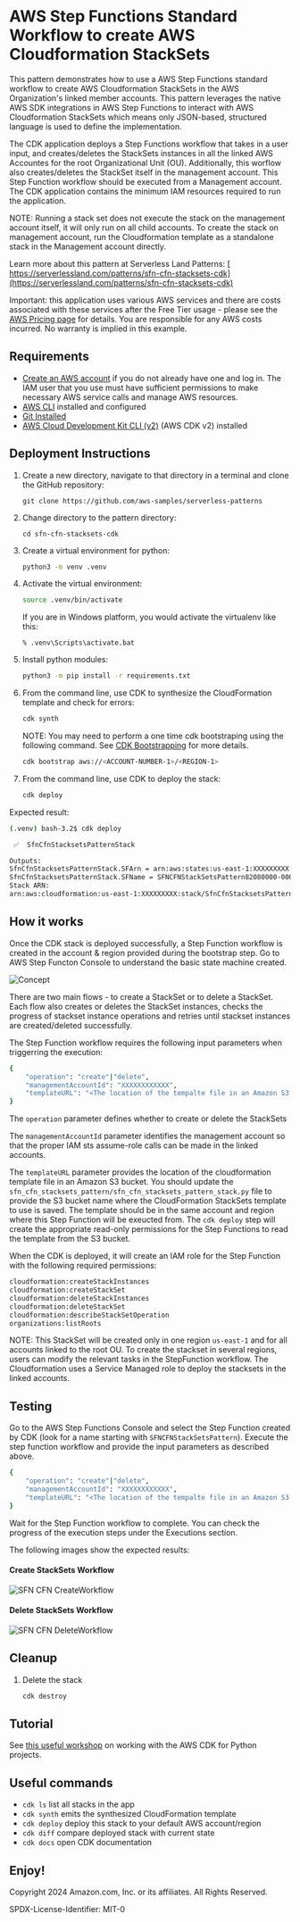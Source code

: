 # AWS Step Functions Standard Workflow to create AWS Cloudformation StackSets

This pattern demonstrates how to use a AWS Step Functions standard workflow to create AWS Cloudformation StackSets in the AWS Organization's linked member accounts. This pattern leverages the native AWS SDK integrations in AWS Step Functions to interact with AWS Cloudformation StackSets which means only JSON-based, structured language is used to define the implementation.

The CDK application deploys a Step Functions workflow that takes in a user input, and creates/deletes the StackSets instances in all the linked AWS Accountes for the root Organizational Unit (OU). Additionally, this worflow also creates/deletes the StackSet itself in the management account. This Step Function workflow should be executed from a Management account. The CDK application contains the minimum IAM resources required to run the application.

NOTE: Running a stack set does not execute the stack on the management account itself, it will only run on all child accounts. To create the stack on management account, run the Cloudformation template as a standalone stack in the Management account directly.
 
Learn more about this pattern at Serverless Land Patterns: [ https://serverlessland.com/patterns/sfn-cfn-stacksets-cdk](https://serverlessland.com/patterns/sfn-cfn-stacksets-cdk)

Important: this application uses various AWS services and there are costs associated with these services after the Free Tier usage - please see the [AWS Pricing page](https://aws.amazon.com/pricing/) for details. You are responsible for any AWS costs incurred. No warranty is implied in this example.

## Requirements

* [Create an AWS account](https://portal.aws.amazon.com/gp/aws/developer/registration/index.html) if you do not already have one and log in. The IAM user that you use must have sufficient permissions to make necessary AWS service calls and manage AWS resources.
* [AWS CLI](https://docs.aws.amazon.com/cli/latest/userguide/install-cliv2.html) installed and configured
* [Git Installed](https://git-scm.com/book/en/v2/Getting-Started-Installing-Git)
* [AWS Cloud Development Kit CLI (v2)](https://docs.aws.amazon.com/cdk/v2/guide/getting_started.html) (AWS CDK v2) installed

## Deployment Instructions

1. Create a new directory, navigate to that directory in a terminal and clone the GitHub repository:
    ``` 
    git clone https://github.com/aws-samples/serverless-patterns
    ```
1. Change directory to the pattern directory:
    ```
    cd sfn-cfn-stacksets-cdk
    ```
1. Create a virtual environment for python:
    ```bash
    python3 -m venv .venv
    ```
1. Activate the virtual environment:
    ```bash
    source .venv/bin/activate
    ```

    If you are in Windows platform, you would activate the virtualenv like this:

    ```
    % .venv\Scripts\activate.bat
    ```

1. Install python modules:
    ```bash
    python3 -m pip install -r requirements.txt
    ```
1. From the command line, use CDK to synthesize the CloudFormation template and check for errors:

    ```bash
    cdk synth
    ```
    
    NOTE: You may need to perform a one time cdk bootstraping using the following command. See [CDK Bootstrapping](https://docs.aws.amazon.com/cdk/v2/guide/bootstrapping.html) for more details.
    ```bash
    cdk bootstrap aws://<ACCOUNT-NUMBER-1>/<REGION-1>
    ```
1. From the command line, use CDK to deploy the stack:

    ```bash
    cdk deploy
    ```

Expected result:
```bash
(.venv) bash-3.2$ cdk deploy

 ✅  SfnCfnStacksetsPatternStack

Outputs:
SfnCfnStacksetsPatternStack.SFArn = arn:aws:states:us-east-1:XXXXXXXXX:stateMachine:SFNCFNStackSetsPattern82080000-0000yHBc0000
SfnCfnStacksetsPatternStack.SFName = SFNCFNStackSetsPattern82080000-0000yHBc0000
Stack ARN:
arn:aws:cloudformation:us-east-1:XXXXXXXXX:stack/SfnCfnStacksetsPatternStack/b6950660-0000-00000-0000-129a13105fd9
```

## How it works

Once the CDK stack is deployed successfully, a Step Function workflow is created in the account & region provided during the bootstrap step. Go to AWS Step Functon Console to understand the basic state machine created. 

![Concept](img/stepfunctions_graph.png)

There are two main flows - to create a StackSet or to delete a StackSet. Each flow also creates or deletes the StackSet instances, checks the progress of stackset instance operations and retries until stackset instances are created/deleted successfully. 

The Step Function workflow requires the following input parameters when triggerring the execution: 
```bash
{
    "operation": "create"|"delete",
    "managementAccountId": "XXXXXXXXXXXX",
    "templateURL": "<The location of the tempalte file in an Amazon S3 bucket>"
}
```

The `operation` parameter defines whether to create or delete the StackSets

The `managementAccountId` parameter identifies the management account so that the proper IAM sts assume-role calls can be made in the linked accounts. 

The `templateURL` parameter provides the location of the cloudformation template file in an Amazon S3 bucket. You should update the `sfn_cfn_stacksets_pattern/sfn_cfn_stacksets_pattern_stack.py` file to provide the S3 bucket name where the CloudFormation StackSets template to use is saved. The template should be in the same account and region where this Step Function will be exeucted from. The `cdk deploy` step will create the appropriate read-only permissions for the Step Functions to read the template from the S3 bucket. 

When the CDK is deployed, it will create an IAM role for the Step Function with the following required permissions: 
```bash
cloudformation:createStackInstances        
cloudformation:createStackSet              
cloudformation:deleteStackInstances        
cloudformation:deleteStackSet              
cloudformation:describeStackSetOperation   
organizations:listRoots             
 ```

NOTE: This StackSet will be created only in one region `us-east-1` and for all accounts linked to the root OU. To create the stackset in several regions, users can modify the relevant tasks in the StepFunction workflow. The Cloudformation uses a Service Managed role to deploy the stacksets in the linked accounts. 


## Testing

Go to the AWS Step Functions Console and select the Step Function created by CDK (look for a name starting with `SFNCFNStackSetsPattern`). Execute the step function workflow and provide the input parameters as described above. 
```bash
{
    "operation": "create"|"delete",
    "managementAccountId": "XXXXXXXXXXXX",
    "templateURL": "<The location of the tempalte file in an Amazon S3 bucket>"
}
```

Wait for the Step Function workflow to complete. You can check the progress of the execution steps under the Executions section. 

The following images show the expected results:

#### Create StackSets Workflow
![SFN CFN CreateWorkflow](img/StepFunction-CFN-CreateWorkflow.png)

#### Delete StackSets Workflow
![SFN CFN DeleteWorkflow](img/StepFunction-CFN-DeleteWorkflow.png)


## Cleanup
1. Delete the stack
    ```bash
    cdk destroy
    ```

## Tutorial

See [this useful workshop](https://cdkworkshop.com/30-python.html) on working with the AWS CDK for Python projects.

## Useful commands

 * `cdk ls`          list all stacks in the app
 * `cdk synth`       emits the synthesized CloudFormation template
 * `cdk deploy`      deploy this stack to your default AWS account/region
 * `cdk diff`        compare deployed stack with current state
 * `cdk docs`        open CDK documentation


Enjoy!
----
Copyright 2024 Amazon.com, Inc. or its affiliates. All Rights Reserved.

SPDX-License-Identifier: MIT-0